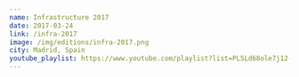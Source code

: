 ```yaml
---
name: Infrastructure 2017
date: 2017-03-24
link: /infra-2017
image: /img/editions/infra-2017.png
city: Madrid, Spain
youtube_playlist: https://www.youtube.com/playlist?list=PL5Ld68ole7j12-F7PF73sT6LD7_auKjST
---
```

